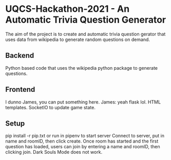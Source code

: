 # UQCS-Hackathon-2021 - An Automatic Trivia Question Generator

The aim of the project is to create and automatic trivia question gerator that uses data from wikipedia to generate random questions on demand. 

## Backend 

Python based code that uses the wikipedia python package to generate questions.

## Frontend

I dunno James, you can put something here. 
James: yeah flask lol. HTML templates. SocketIO to update game state.

## Setup
pip install -r pip.txt or run in pipenv to start server
Connect to server, put in name and roomID, then click create.
Once room has started and the first question has loaded, users can join by entering a name and roomID, then clicking join.
Dark Souls Mode does not work.

